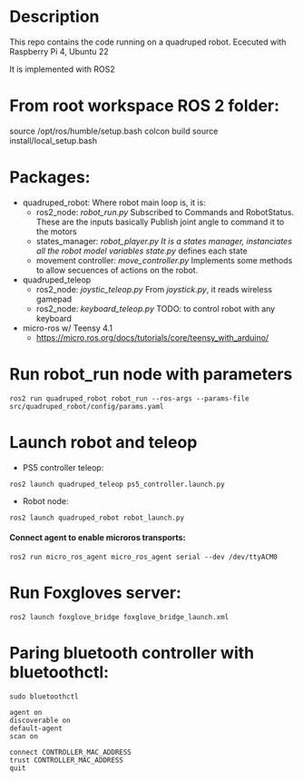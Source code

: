 # Description

This repo contains the code running on a quadruped robot.
Ececuted with Raspberry Pi 4, Ubuntu 22

It is implemented with ROS2

# From root workspace ROS 2 folder:

source /opt/ros/humble/setup.bash
colcon build
source install/local_setup.bash

# Packages:

* quadruped_robot: Where robot main loop is, it is:
  * ros2_node: _robot_run.py_
    Subscribed to Commands and RobotStatus. These are the inputs basically
    Publish joint angle to command it to the motors
  * states_manager: _robot_player.py
    It is a states manager, instanciates all the robot model variables
    state.py_ defines each state
  * movement controller: _move_controller.py_
    Implements some methods to allow secuences of actions on the robot.
* quadruped_teleop
  * ros2_node: _joystic_teleop.py_
    From _joystick.py_, it reads wireless gamepad
  * ros2_node: _keyboard_teleop.py_
    TODO: to control robot with any keyboard
* micro-ros w/ Teensy 4.1
  * https://micro.ros.org/docs/tutorials/core/teensy_with_arduino/


# Run robot_run node with parameters

```
ros2 run quadruped_robot robot_run --ros-args --params-file src/quadruped_robot/config/params.yaml
```

# Launch robot and teleop

* PS5 controller teleop:
```
ros2 launch quadruped_teleop ps5_controller.launch.py
```
* Robot node: 
```
ros2 launch quadruped_robot robot_launch.py
```


#### Connect agent to enable microros transports:

```
ros2 run micro_ros_agent micro_ros_agent serial --dev /dev/ttyACM0
```

# Run Foxgloves server:

```
ros2 launch foxglove_bridge foxglove_bridge_launch.xml
```

# Paring bluetooth controller with bluetoothctl:
```
sudo bluetoothctl

agent on
discoverable on
default-agent
scan on

connect CONTROLLER_MAC_ADDRESS
trust CONTROLLER_MAC_ADDRESS
quit
```

